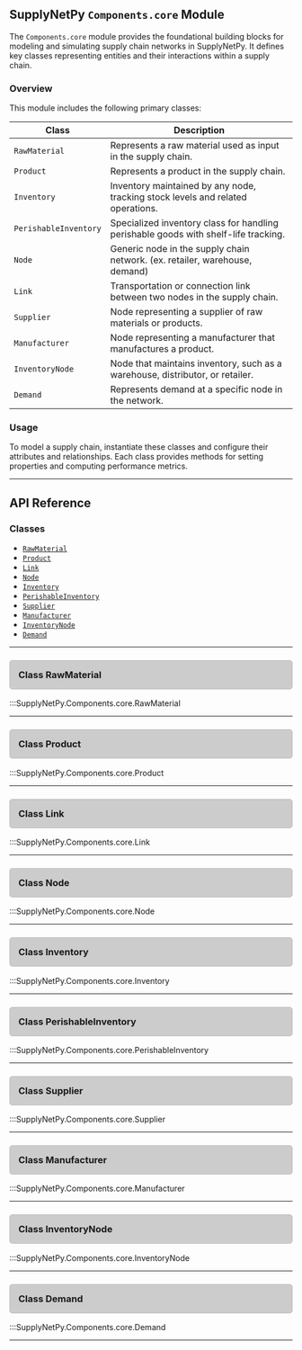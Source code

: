 <style>
    h3.classhead{
        padding:15px; 
        background-color:#cccccc;
        border: 1px solid #bbbbbb;
        border-radius: 5px;
    }
</style>

## SupplyNetPy `Components.core` Module

The `Components.core` module provides the foundational building blocks for modeling and simulating supply chain networks in SupplyNetPy. It defines key classes representing entities and their interactions within a supply chain.

### Overview

This module includes the following primary classes:

| Class                 | Description                                                                                      |
|-----------------------|--------------------------------------------------------------------------------------------------|
| `RawMaterial`         | Represents a raw material used as input in the supply chain.                                     |
| `Product`             | Represents a product in the supply chain.                                                        |
| `Inventory`           | Inventory maintained by any node, tracking stock levels and related operations.                  |
| `PerishableInventory` | Specialized inventory class for handling perishable goods with shelf-life tracking.              |
| `Node`                | Generic node in the supply chain network. (ex. retailer, warehouse, demand)                      |
| `Link`                | Transportation or connection link between two nodes in the supply chain.                         |
| `Supplier`            | Node representing a supplier of raw materials or products.                                       |
| `Manufacturer`        | Node representing a manufacturer that manufactures a product.                                    |
| `InventoryNode`       | Node that maintains inventory, such as a warehouse, distributor, or retailer.                    |
| `Demand`              | Represents demand at a specific node in the network.                                             |

### Usage

To model a supply chain, instantiate these classes and configure their attributes and relationships. Each class provides methods for setting properties and computing performance metrics.

---

## API Reference

### Classes
- [`RawMaterial`](#rawmat)
- [`Product`](#product)
- [`Link`](#link)
- [`Node`](#node)
- [`Inventory`](#inventory)
- [`PerishableInventory`](#perishinv)
- [`Supplier`](#supplier)
- [`Manufacturer`](#manufacturer)
- [`InventoryNode`](#inventorynode)
- [`Demand`](#demand)

---

<div id="rawmat">
<h3 class="classhead">Class RawMaterial</h3></div>
:::SupplyNetPy.Components.core.RawMaterial

---

<div id="product">
<h3 class="classhead">Class Product</h3></div>
:::SupplyNetPy.Components.core.Product

---

<div id="link">
<h3 class="classhead">Class Link</h3></div>
:::SupplyNetPy.Components.core.Link

---

<div id="node">
<h3 class="classhead">Class Node</h3></div>
:::SupplyNetPy.Components.core.Node

---

<div id="inventory">
<h3 class="classhead">Class Inventory</h3></div>
:::SupplyNetPy.Components.core.Inventory

---

<div id="perishinv">
<h3 class="classhead">Class PerishableInventory</h3></div>
:::SupplyNetPy.Components.core.PerishableInventory

---

<div id="supplier">
<h3 class="classhead">Class Supplier</h3></div>
:::SupplyNetPy.Components.core.Supplier

---

<div id="manufacturer">
<h3 class="classhead">Class Manufacturer</h3></div>
:::SupplyNetPy.Components.core.Manufacturer

---

<div id="inventorynode">
<h3 class="classhead">Class InventoryNode</h3></div>
:::SupplyNetPy.Components.core.InventoryNode

---

<div id="demand">
<h3 class="classhead">Class Demand</h3></div>
:::SupplyNetPy.Components.core.Demand

---